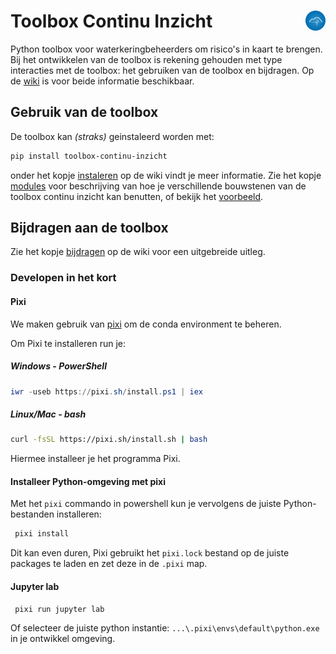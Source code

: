 # Toolbox Continu Inzicht  <img align="right" src="/docs/assets/logo.png" height="32" alt='logo'></img>

Python toolbox voor waterkeringbeheerders om risico's in kaart te brengen. Bij het ontwikkelen van de toolbox is rekening gehouden met type interacties met de toolbox: het gebruiken van de toolbox en bijdragen. Op de [wiki](https://continu-inzicht.github.io/toolbox-continu-inzicht/) is voor beide informatie beschikbaar.

## Gebruik van de toolbox

De toolbox kan _(straks)_ geinstaleerd worden met: 

```bash 
pip install toolbox-continu-inzicht
```

onder het kopje [instaleren](https://continu-inzicht.github.io/toolbox-continu-inzicht/install.html) op de wiki vindt je meer informatie.
Zie het kopje [modules](https://continu-inzicht.github.io/toolbox-continu-inzicht/modules.html) voor beschrijving van hoe je verschillende bouwstenen van de toolbox continu inzicht kan benutten, of bekijk het [voorbeeld](https://continu-inzicht.github.io/toolbox-continu-inzicht/examples/notebooks/proof_of_concept.html).

## Bijdragen aan de toolbox

Zie het kopje [bijdragen](https://continu-inzicht.github.io/toolbox-continu-inzicht/contributing.html) op de wiki voor een uitgebreide uitleg.

### Developen in het kort

#### Pixi

We maken gebruik van [pixi](https://pixi.sh/latest/) om de conda environment te beheren.

Om Pixi te installeren run je:

##### Windows - PowerShell

```powershell
iwr -useb https://pixi.sh/install.ps1 | iex
```

##### Linux/Mac - bash

```bash
curl -fsSL https://pixi.sh/install.sh | bash
```

Hiermee installeer je het programma Pixi.

#### Installeer Python-omgeving met pixi

Met het `pixi` commando in powershell kun je vervolgens de juiste Python-bestanden installeren:

```bash
 pixi install
```

Dit kan even duren, Pixi gebruikt het `pixi.lock` bestand op de juiste packages te laden en zet deze in de `.pixi` map. 

#### Jupyter lab

```bash
 pixi run jupyter lab
```

Of selecteer de juiste python instantie: `...\.pixi\envs\default\python.exe` in je ontwikkel omgeving. 
